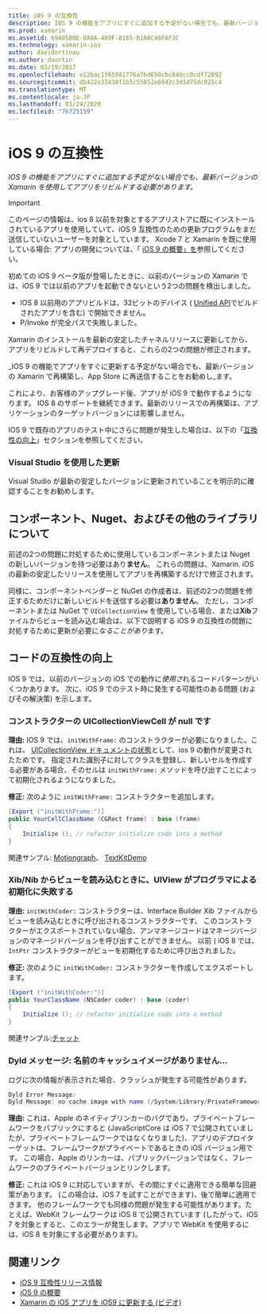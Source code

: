 ```yaml
---
title: iOS 9 の互換性
description: IOS 9 の機能をアプリにすぐに追加する予定がない場合でも、最新バージョンの Xamarin を使用してアプリをリビルドする必要があります。
ms.prod: xamarin
ms.assetid: 69A05B0E-8A0A-489F-8165-B10AC46FAF3C
ms.technology: xamarin-ios
author: davidortinau
ms.author: daortin
ms.date: 03/19/2017
ms.openlocfilehash: e12bac1f65981776a7bd650cbc840cc0cdf72892
ms.sourcegitcommit: db422e33438f1b5c55852e6942c3d1d75dc025c4
ms.translationtype: MT
ms.contentlocale: ja-JP
ms.lasthandoff: 01/24/2020
ms.locfileid: "76725159"
---
```

# <a name="ios-9-compatibility"></a>iOS 9 の互換性

_IOS 9 の機能をアプリにすぐに追加する予定がない場合でも、最新バージョンの Xamarin を使用してアプリをリビルドする必要があります。_

> [!IMPORTANT]
> このページの情報は、ios 8 以前を対象とするアプリストアに既にインストールされているアプリを使用していて、iOS 9 互換性のための更新プログラムをまだ送信していないユーザーを対象としています。 Xcode 7 と Xamarin を既に使用している場合: アプリの開発については、「 [iOS 9 の概要」を](~/ios/platform/introduction-to-ios9/index.md)参照してください。

初めての iOS 9 ベータ版が登場したときに、以前のバージョンの Xamarin では、iOS 9 では以前のアプリを起動できないという2つの問題を検出しました。

- IOS 8 以前用のアプリビルドは、32ビットのデバイス ( [Unified API](~/cross-platform/macios/unified/index.md)でビルドされたアプリを含む) で開始できません。
- P/Invoke が完全パスで失敗しました。

Xamarin のインストールを最新の安定したチャネルリリースに更新してから、アプリをリビルドして再デプロイすると、これらの2つの問題が修正されます。

_IOS 9 の機能でアプリをすぐに更新する予定がない場合でも、最新バージョンの Xamarin で再構築し、App Store に再送信することをお勧めし_ます。

これにより、お客様のアップグレード後、アプリが iOS 9 で動作するようになります。
IOS 8 のサポートを継続できます。最新のリリースでの再構築は、アプリケーションのターゲットバージョンには影響しません。

IOS 9 で既存のアプリのテスト中にさらに問題が発生した場合は、以下の「[互換性の向上](#compat)」セクションを参照してください。

### <a name="updating-with-visual-studio"></a>Visual Studio を使用した更新

Visual Studio が最新の安定したバージョンに更新されていることを明示的に確認することをお勧めします。

## <a name="what-about-components-nugets-and-other-libraries"></a>コンポーネント、Nuget、およびその他のライブラリについて

前述の2つの問題に対処するために使用しているコンポーネントまたは Nuget の新しいバージョンを待つ必要はあり**ません**。
これらの問題は、Xamarin. iOS の最新の安定したリリースを使用してアプリを再構築するだけで修正されます。

同様に、コンポーネントベンダーと NuGet の作成者は、前述の2つの問題を修正するためだけに新しいビルドを送信する必要は**ありません**。 ただし、コンポーネントまたは NuGet で `UICollectionView` を使用している場合、または**Xib**ファイルからビューを読み込む場合は、以下で説明する iOS 9 の互換性の問題に対処するために更新が必要に*なることがあり*ます。

<a name="compat" />

## <a name="improving-compatibility-in-your-code"></a>コードの互換性の向上

IOS 9 では、以前のバージョンの iOS での動作に*使用さ*れるコードパターンがいくつかあります。 次に、iOS 9 でのテスト時に発生する可能性のある問題 (およびその解決策) を示します。

### <a name="uicollectionviewcellcontentview-is-null-in-constructors"></a>コンストラクターの UICollectionViewCell が null です

**理由:** IOS 9 では、`initWithFrame:` のコンストラクターが必要になりました。これは、 [UICollectionView ドキュメントの状態](https://developer.apple.com/library/ios/documentation/UIKit/Reference/UICollectionView_class/#//apple_ref/occ/instm/UICollectionView/dequeueReusableCellWithReuseIdentifier:forIndexPath)として、ios 9 の動作が変更されたためです。 指定された識別子に対してクラスを登録し、新しいセルを作成する必要がある場合、そのセルは `initWithFrame:` メソッドを呼び出すことによって初期化されるようになりました。

**修正:** 次のように `initWithFrame:` コンストラクターを追加します。

```csharp
[Export ("initWithFrame:")]
public YourCellClassName (CGRect frame) : base (frame)
{
    Initialize (); // refactor initialize code into a method
}
```

関連サンプル: [Motiongraph](https://github.com/xamarin/monotouch-samples/commit/3c1b7a4170c001e7290db9babb2b7a6dddeb8bcb)、 [TextKitDemo](https://github.com/xamarin/monotouch-samples/commit/23ea01b37326963b5ebf68bbcc1edd51c66a28d6)

### <a name="uiview-fails-to-init-with-coder-when-loading-a-view-from-a-xibnib"></a>Xib/Nib からビューを読み込むときに、UIView がプログラマによる初期化に失敗する

**理由:** `initWithCoder:` コンストラクターは、Interface Builder Xib ファイルからビューを読み込むときに呼び出されるコンストラクターです。 このコンストラクターがエクスポートされていない場合、アンマネージコードはマネージバージョンのマネージドバージョンを呼び出すことができません。 以前 ( iOS 8 では、`IntPtr` コンストラクターがビューを初期化するために呼び出されました。

**修正:** 次のように `initWithCoder:` コンストラクターを作成してエクスポートします。

```csharp
[Export ("initWithCoder:")]
public YourClassName (NSCoder coder) : base (coder)
{
    Initialize (); // refactor initialize code into a method
}
```

関連サンプル:[チャット](https://github.com/xamarin/monotouch-samples/commit/7b81138d52e5f3f1aa3769fcb08f46122e9b6a88)

### <a name="dyld-message-no-cache-image-with-name"></a>Dyld メッセージ: 名前のキャッシュイメージがありません...

ログに次の情報が表示された場合、クラッシュが発生する可能性があります。

```csharp
Dyld Error Message:
Dyld Message: no cache image with name (/System/Library/PrivateFrameworks/JavaScriptCore.framework/JavaScriptCore)
```

**理由:** これは、Apple のネイティブリンカーのバグであり、プライベートフレームワークをパブリックにすると (JavaScriptCore は iOS 7 で公開されていましたが、プライベートフレームワークではなくなりました)、アプリのデプロイターゲットは、フレームワークがプライベートであるときの iOS バージョン用です。 この場合、Apple のリンカーは、パブリックバージョンではなく、フレームワークのプライベートバージョンとリンクします。

**修正:** これは iOS 9 に対応していますが、その間にすぐに適用できる簡単な回避策があります。 (この場合は、iOS 7 を試すことができます)、後で簡単に適用できます。 他のフレームワークでも同様の問題が発生する可能性があります。たとえば、WebKit フレームワークは iOS 8 で公開されています (したがって、iOS 7 を対象とすると、このエラーが発生します。アプリで WebKit を使用するには、iOS 8 を対象にする必要があります)。

## <a name="related-links"></a>関連リンク

- [iOS 9 互換性リリース情報](https://releases.xamarin.com/ios-hotfix-for-ios-9-preview-xcode-6/)
- [iOS 9 の概要](~/ios/platform/introduction-to-ios9/index.md)
- [Xamarin の iOS アプリを iOS9 に更新する (ビデオ)](https://university.xamarin.com/lightninglectures/Updating-your-XamariniOS-apps-to-iOS9)
